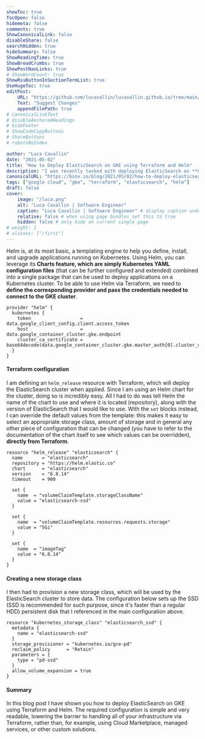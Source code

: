 ```yaml
---
showToc: true
TocOpen: false
hidemeta: false
comments: true
ShowCanonicalLink: false
disableShare: false
searchHidden: true
hideSummary: false
ShowReadingTime: true
ShowBreadCrumbs: true
ShowPostNavLinks: true
# ShowWordCount: true
ShowRssButtonInSectionTermList: true
UseHugoToc: true
editPost:
    URL: "https://github.com/lucavallin/lucavallin.github.io/tree/main/content"
    Text: "Suggest Changes"
    appendFilePath: true
# CanonicalLinkText
# disableAnchoredHeadings
# hideFooter
# ShowCodeCopyButtons
# ShareButtons
# robotsNoIndex

author: "Luca Cavallin"
date: "2021-05-02"
title: "How to Deploy ElasticSearch on GKE using Terraform and Helm"
description: "I was recently tasked with deploying ElasticSearch on **GKE using Terraform and Helm**, and doing so in most readable way possible. I wasn't very familiar with Helm before, so I did some research to find approach that would fulfill the requirements. In this post I will share with you the Terraform configuration I  used to achieve a successful deployment."
canonicalURL: "https://binx.io/blog/2021/05/02/how-to-deploy-elasticsearch-on-gke-using-terraform-and-helm/"
tags: ["google cloud", "gke", "terraform", "elasticsearch", "helm"]
draft: false
cover:
    image: "/luca.png"
    alt: "Luca Cavallin | Software Engineer"
    caption: "Luca Cavallin | Software Engineer" # display caption under cover
    relative: false # when using page bundles set this to true
    hidden: false # only hide on current single page
# weight: 1
# aliases: ["/first"]
---
```


Helm is, at its most basic, a templating engine to help you define, install, and upgrade applications running on Kubernetes. Using Helm, you can leverage its **Charts feature, which are simply Kubernetes YAML configuration files** (that can be further configured and extended) combined into a single package that can be used to deploy applications on a Kubernetes cluster. To be able to use Helm via Terraform, we need to **define the corresponding provider and pass the credentials needed to connect to the GKE cluster**.

```hcl
provider "helm" {
  kubernetes {
    token                  = data.google_client_config.client.access_token
    host                   = data.google_container_cluster.gke.endpoint
    cluster_ca_certificate = base64decode(data.google_container_cluster.gke.master_auth[0].cluster_ca_certificate)
  }
}
```

#### Terraform configuration
I am defining an `helm_release` resource with Terraform, which will deploy the ElasticSearch cluster when applied. Since I am using an Helm chart for the cluster, doing so is incredibly easy. All I had to do was tell Helm the name of the chart to use and where it is located (repository), along with the version of ElasticSearch that I would like to use.
With the `set` blocks instead, I can override the default values from the template: this makes it easy to select an appropriate storage class, amount of storage and in general any other piece of configuration that can be changed (you have to refer to the documentation of the chart itself to see which values can be overridden), **directly from Terraform**.

```hcl
resource "helm_release" "elasticsearch" {
  name       = "elasticsearch"
  repository = "https://helm.elastic.co"
  chart      = "elasticsearch"
  version    = "6.8.14"
  timeout    = 900

  set {
    name  = "volumeClaimTemplate.storageClassName"
    value = "elasticsearch-ssd"
  }

  set {
    name  = "volumeClaimTemplate.resources.requests.storage"
    value = "5Gi"
  }

  set {
    name  = "imageTag"
    value = "6.8.14"
  }
}
```
#### Creating a new storage class
I then had to provision a new storage class, which will be used by the ElasticSearch cluster to store data. The configuration below sets up the SSD (SSD is recommended for such purpose, since it's faster than a regular HDD) persistent disk that I referenced in the main configuration above.
```hcl
resource "kubernetes_storage_class" "elasticsearch_ssd" {
  metadata {
    name = "elasticsearch-ssd"
  }
  storage_provisioner = "kubernetes.io/gce-pd"
  reclaim_policy      = "Retain"
  parameters = {
    type = "pd-ssd"
  }
  allow_volume_expansion = true
}
```

#### Summary

In this blog post I have shown you how to deploy ElasticSearch on GKE using Terraform and Helm. The required configuration is simple and very readable, lowering the barrier to handling all of your infrastructure via Terraform, rather than, for example, using Cloud Marketplace, managed services, or other custom solutions.

